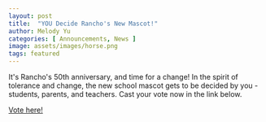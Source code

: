 ```yaml
---
layout: post
title:  "YOU Decide Rancho's New Mascot!"
author: Melody Yu
categories: [ Announcements, News ]
image: assets/images/horse.png
tags: featured
---
```


It's Rancho's 50th anniversary, and time for a change! In the spirit of tolerance and change, the new school mascot gets to be decided by you - students, parents, and teachers. Cast your vote now in the link below.

[Vote here!](https://docs.google.com/forms/d/16fQQYSyURst_wntfszIGNqv-gDqhRdu6OeOdIZHWCyk/edit?ts=606f2f68)
